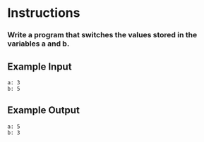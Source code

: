 # Instructions
### Write a program that switches the values stored in the variables a and b.

## Example Input
```
a: 3
b: 5
```

## Example Output

```
a: 5
b: 3
```
